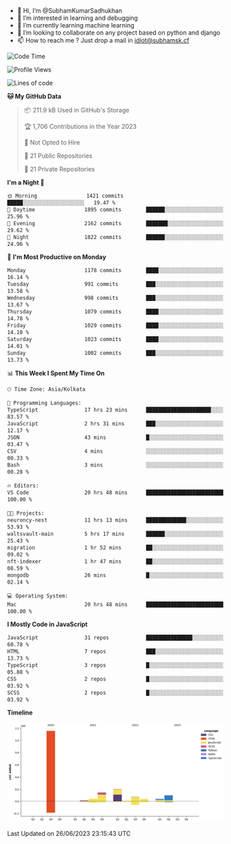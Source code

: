 - 👋 Hi, I’m @SubhamKumarSadhukhan
- 👀 I’m interested in learning and debugging
- 🌱 I’m currently learning machine learning
- 💞️ I’m looking to collaborate on any project based on python and django
- 📫 How to reach me ?
      Just drop a mail in idiot@subhamsk.cf

<!---
SubhamKumarSadhukhan/SubhamKumarSadhukhan is a ✨ special ✨ repository because its `README.md` (this file) appears on your GitHub profile.
You can click the Preview link to take a look at your changes.
--->


<!--START_SECTION:waka-->
![Code Time](http://img.shields.io/badge/Code%20Time-1%2C263%20hrs%2044%20mins-blue)

![Profile Views](http://img.shields.io/badge/Profile%20Views-7-blue)

![Lines of code](https://img.shields.io/badge/From%20Hello%20World%20I%27ve%20Written-1.8%20million%20lines%20of%20code-blue)

**🐱 My GitHub Data** 

> 📦 211.9 kB Used in GitHub's Storage 
 > 
> 🏆 1,706 Contributions in the Year 2023
 > 
> 🚫 Not Opted to Hire
 > 
> 📜 21 Public Repositories 
 > 
> 🔑 21 Private Repositories 
 > 
**I'm a Night 🦉** 

```text
🌞 Morning                1421 commits        █████░░░░░░░░░░░░░░░░░░░░   19.47 % 
🌆 Daytime                1895 commits        ██████░░░░░░░░░░░░░░░░░░░   25.96 % 
🌃 Evening                2162 commits        ███████░░░░░░░░░░░░░░░░░░   29.62 % 
🌙 Night                  1822 commits        ██████░░░░░░░░░░░░░░░░░░░   24.96 % 
```
📅 **I'm Most Productive on Monday** 

```text
Monday                   1178 commits        ████░░░░░░░░░░░░░░░░░░░░░   16.14 % 
Tuesday                  991 commits         ███░░░░░░░░░░░░░░░░░░░░░░   13.58 % 
Wednesday                998 commits         ███░░░░░░░░░░░░░░░░░░░░░░   13.67 % 
Thursday                 1079 commits        ████░░░░░░░░░░░░░░░░░░░░░   14.78 % 
Friday                   1029 commits        ████░░░░░░░░░░░░░░░░░░░░░   14.10 % 
Saturday                 1023 commits        ████░░░░░░░░░░░░░░░░░░░░░   14.01 % 
Sunday                   1002 commits        ███░░░░░░░░░░░░░░░░░░░░░░   13.73 % 
```


📊 **This Week I Spent My Time On** 

```text
🕑︎ Time Zone: Asia/Kolkata

💬 Programming Languages: 
TypeScript               17 hrs 23 mins      █████████████████████░░░░   83.57 % 
JavaScript               2 hrs 31 mins       ███░░░░░░░░░░░░░░░░░░░░░░   12.17 % 
JSON                     43 mins             █░░░░░░░░░░░░░░░░░░░░░░░░   03.47 % 
CSV                      4 mins              ░░░░░░░░░░░░░░░░░░░░░░░░░   00.33 % 
Bash                     3 mins              ░░░░░░░░░░░░░░░░░░░░░░░░░   00.28 % 

🔥 Editors: 
VS Code                  20 hrs 48 mins      █████████████████████████   100.00 % 

🐱‍💻 Projects: 
neuroncy-nest            11 hrs 13 mins      █████████████░░░░░░░░░░░░   53.93 % 
waltsvault-main          5 hrs 17 mins       ██████░░░░░░░░░░░░░░░░░░░   25.43 % 
migration                1 hr 52 mins        ██░░░░░░░░░░░░░░░░░░░░░░░   09.02 % 
nft-indexer              1 hr 47 mins        ██░░░░░░░░░░░░░░░░░░░░░░░   08.59 % 
mongodb                  26 mins             █░░░░░░░░░░░░░░░░░░░░░░░░   02.14 % 

💻 Operating System: 
Mac                      20 hrs 48 mins      █████████████████████████   100.00 % 
```

**I Mostly Code in JavaScript** 

```text
JavaScript               31 repos            ███████████████░░░░░░░░░░   60.78 % 
HTML                     7 repos             ███░░░░░░░░░░░░░░░░░░░░░░   13.73 % 
TypeScript               3 repos             █░░░░░░░░░░░░░░░░░░░░░░░░   05.88 % 
CSS                      2 repos             █░░░░░░░░░░░░░░░░░░░░░░░░   03.92 % 
SCSS                     2 repos             █░░░░░░░░░░░░░░░░░░░░░░░░   03.92 % 
```



**Timeline**

![Lines of Code chart](https://raw.githubusercontent.com/SubhamKumarSadhukhan/SubhamKumarSadhukhan/main/assets/bar_graph.png)


 Last Updated on 26/06/2023 23:15:43 UTC
<!--END_SECTION:waka-->
